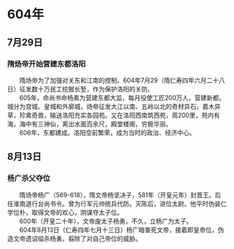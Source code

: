 # 604年
## 7月29日
### 隋炀帝开始营建东都洛阳
　　隋炀帝为了加强对关东和江南的控制，604年7月29（隋仁寿四年六月二十八日）征发数十万民工挖掘长堑，作为保护洛阳的关防。<br>　　605年，命尚书命杨素为营建东都大监，每月役使工匠200万人，营建新都。城分为宫城、皇城和外廓城，炀帝征发大江以南、五岭以北的奇材异石，嘉木异草，珍禽奇兽，输送洛阳充实各园苑。又在洛阳西南筑西苑，周200里，苑内有海，海中有三神仙，离出水面百余尺，殿堂楼阁，穷极华丽。<br>　　606年，东都建成。洛阳空前繁荣，成为当时的政治、经济中心。
## 8月13日
### 杨广杀父夺位
　　隋炀帝杨广（569-618），隋文帝杨坚决子，581年（开皇元年）封晋王。后任淮南道行台尚书令。曾为行军元帅统兵代防。灭陈后，进位太尉。他平时伪装仁学位朴，取得文帝的欢心，阴谋夺太子位。<br>　　600年（开皇二十年），文帝废太子杨勇，不久，立杨广为太子。<br>　　604年8月13日（仁寿四年七月十三日）杨广暗害死文帝，接着即皇帝位，伪造文帝遗诏缢杀杨勇，翦除了对自己帝位的威胁。
<comment/>